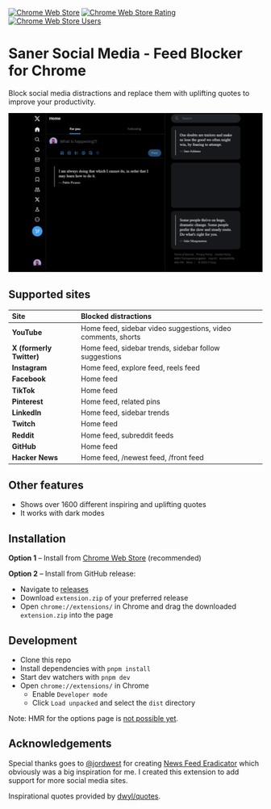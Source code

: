 <p>
  <a href="https://chrome.google.com/webstore/detail/saner-social-media/opnoobcmpioggidgaejfkbopdphbfkkk"><img src="https://img.shields.io/chrome-web-store/v/opnoobcmpioggidgaejfkbopdphbfkkk?style=for-the-badge&logo=google-chrome&logoColor=white" alt="Chrome Web Store"></a>
  <a href="https://chrome.google.com/webstore/detail/saner-social-media/opnoobcmpioggidgaejfkbopdphbfkkk"><img src="https://img.shields.io/chrome-web-store/rating/opnoobcmpioggidgaejfkbopdphbfkkk?style=for-the-badge&logo=google-chrome&logoColor=white" alt="Chrome Web Store Rating"></a>
  <a href="https://chrome.google.com/webstore/detail/saner-social-media/opnoobcmpioggidgaejfkbopdphbfkkk"><img src="https://img.shields.io/chrome-web-store/users/opnoobcmpioggidgaejfkbopdphbfkkk?style=for-the-badge&logo=google-chrome&logoColor=white" alt="Chrome Web Store Users"></a>
</p>

# Saner Social Media - Feed Blocker for Chrome

Block social media distractions and replace them with uplifting quotes to improve your productivity.

![X](./.github/x.png)

## Supported sites

| Site                     | Blocked distractions                                         |
| :----------------------- | :----------------------------------------------------------- |
| **YouTube**              | Home feed, sidebar video suggestions, video comments, shorts |
| **X (formerly Twitter)** | Home feed, sidebar trends, sidebar follow suggestions        |
| **Instagram**            | Home feed, explore feed, reels feed                          |
| **Facebook**             | Home feed                                                    |
| **TikTok**               | Home feed                                                    |
| **Pinterest**            | Home feed, related pins                                      |
| **LinkedIn**             | Home feed, sidebar trends                                    |
| **Twitch**               | Home feed                                                    |
| **Reddit**               | Home feed, subreddit feeds                                   |
| **GitHub**               | Home feed                                                    |
| **Hacker News**          | Home feed, /newest feed, /front feed                         |

## Other features

- Shows over 1600 different inspiring and uplifting quotes
- It works with dark modes

## Installation

**Option 1** – Install from [Chrome Web Store](https://chrome.google.com/webstore/detail/saner-social-media/opnoobcmpioggidgaejfkbopdphbfkkk) (recommended)

**Option 2** – Install from GitHub release:

- Navigate to [releases](https://github.com/tobiasdalhof/sanersocialmedia/releases)
- Download `extension.zip` of your preferred release
- Open `chrome://extensions/` in Chrome and drag the downloaded `extension.zip` into the page

## Development

- Clone this repo
- Install dependencies with `pnpm install`
- Start dev watchers with `pnpm dev`
- Open `chrome://extensions/` in Chrome
  - Enable `Developer mode`
  - Click `Load unpacked` and select the `dist` directory

Note: HMR for the options page is [not possible yet](https://github.com/antfu/vitesse-webext/issues/59#issuecomment-1011008367). 

## Acknowledgements

Special thanks goes to [@jordwest](https://github.com/jordwest) for creating [News Feed Eradicator](https://github.com/jordwest/news-feed-eradicator) which obviously was a big inspiration for me. I created this extension to add support for more social media sites.

Inspirational quotes provided by [dwyl/quotes](https://github.com/dwyl/quotes/blob/main/quotes.json).
